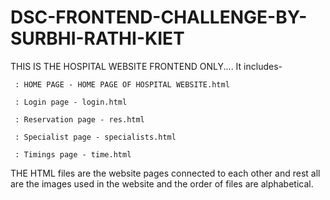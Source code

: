 # DSC-FRONTEND-CHALLENGE-BY-SURBHI-RATHI-KIET

THIS IS THE HOSPITAL WEBSITE FRONTEND ONLY....
It includes-
     
     : HOME PAGE - HOME PAGE OF HOSPITAL WEBSITE.html

     : Login page - login.html

     : Reservation page - res.html

     : Specialist page - specialists.html
    
     : Timings page - time.html

THE HTML files are the website pages connected to each other and rest all are the images used in the website and the order of files are alphabetical.

